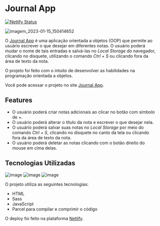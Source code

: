 # Journal App

[![Netlify Status](https://api.netlify.com/api/v1/badges/47745193-c10d-4490-a8f1-05e7da4c341d/deploy-status)](https://app.netlify.com/sites/journalappproject/deploys)

![imagem_2023-01-15_150414652](https://user-images.githubusercontent.com/97895946/212558779-6f782153-0c52-47ab-b0f0-53d193c58b61.png)

O [Journal App](https://journalappproject.netlify.app) é uma aplicação orientada a objetos (OOP) que permite ao usuário escrever o que desejar em diferentes notas. O usuário poderá mudar o nome de tais entradas e salvá-las no _Local Storage_ do navegador, clicando no disquete, utilizando o comando _Ctrl + S_ ou clicando fora da área de texto da nota.

O projeto foi feito com o intuito de desenvolver as habilidades na programação orientada a objetos.

Você pode acessar o projeto no site [Journal App](https://journalappproject.netlify.app).

## Features

- O usuário poderá criar notas adicionais ao clicar no botão com símbolo de +.
- O usuário poderá alterar o título da nota e escrever o que desejar nela.
- O usuário poderá salvar suas notas no _Local Storage_ por meio do comando _Ctrl + S_, clicando no disquete no canto da tela ou clicando fora da área de texto da nota.
- O usuário poderá deletar as notas clicando com o botão direito do mouse em cima delas.

## Tecnologias Utilizadas

![image](https://user-images.githubusercontent.com/97895946/205108561-dde54ea5-a2a7-4533-a148-b62c1375c6e1.png) ![image](https://user-images.githubusercontent.com/97895946/205108636-b0d5860d-94d6-4b79-b805-718d7287a329.png) ![image](https://user-images.githubusercontent.com/97895946/205108442-f8b3cce5-4a18-47c8-9fe4-2d25763f04ea.png)

O projeto utiliza as seguintes tecnologias:

- HTML
- Sass
- JavaScript
- Parcel para compilar e comprimir o código

O deploy foi feito na plataforma [Netlify](https://www.netlify.com).
